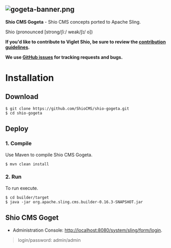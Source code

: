 ![gogeta-banner.png](https://shiocms.github.io/shio-gogeta/gogeta-banner.png) 
------

**Shio CMS Gogeta** - Shio CMS concepts ported to Apache Sling.

Shio (pronounced [strong/ʃiː/ weak/ʃɪ/ o])

**If you'd like to contribute to Viglet Shio, be sure to review the [contribution
guidelines](CONTRIBUTING.md).**

**We use [GitHub issues](https://github.com/ShioCMS/shio-gogeta/issues) for tracking requests and bugs.**

# Installation

## Download

```shell
$ git clone https://github.com/ShioCMS/shio-gogeta.git
$ cd shio-gogeta
```

## Deploy 

### 1. Compile

Use Maven to compile Shio CMS Gogeta.

```shell
$ mvn clean install
```
### 2. Run

To run execute.

```shell
$ cd builder/target
$ java -jar org.apache.sling.cms.builder-0.16.3-SNAPSHOT.jar 
```

## Shio CMS Goget
* Administration Console: [http://localhost:8080/system/sling/form/login](http://localhost:8080/system/sling/form/login).

> login/password: admin/admin
